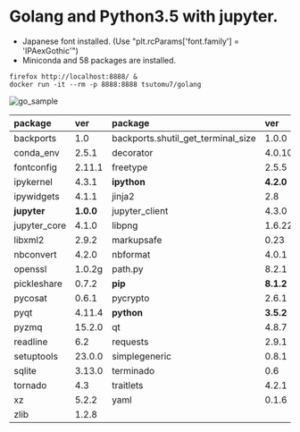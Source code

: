 Golang and Python3.5 with jupyter.
========
- Japanese font installed. (Use "plt.rcParams['font.family'] = 'IPAexGothic'")
- Miniconda and 58 packages are installed.

```
firefox http://localhost:8888/ &
docker run -it --rm -p 8888:8888 tsutomu7/golang
```

![go_sample](https://dl.dropboxusercontent.com/u/35689878/pic/go_sample.png)

package|ver|package|ver|package|ver
:--|:--|:--|:--|:--|:--
backports|1.0|backports.shutil_get_terminal_size|1.0.0|**conda**|**4.1.6**
conda_env|2.5.1|decorator|4.0.10|entrypoints|0.2.2
fontconfig|2.11.1|freetype|2.5.5|get_terminal_size|1.0.0
ipykernel|4.3.1|**ipython**|**4.2.0**|ipython_genutils|0.1.0
ipywidgets|4.1.1|jinja2|2.8|jsonschema|2.5.1
**jupyter**|**1.0.0**|jupyter_client|4.3.0|jupyter_console|4.1.1
jupyter_core|4.1.0|libpng|1.6.22|libsodium|1.0.10
libxml2|2.9.2|markupsafe|0.23|mistune|0.7.2
nbconvert|4.2.0|nbformat|4.0.1|notebook|4.2.1
openssl|1.0.2g|path.py|8.2.1|pexpect|4.0.1
pickleshare|0.7.2|**pip**|**8.1.2**|ptyprocess|0.5.1
pycosat|0.6.1|pycrypto|2.6.1|pygments|2.1.3
pyqt|4.11.4|**python**|**3.5.2**|pyyaml|3.11
pyzmq|15.2.0|qt|4.8.7|qtconsole|4.2.1
readline|6.2|requests|2.9.1|ruamel_yaml|0.11.7
setuptools|23.0.0|simplegeneric|0.8.1|sip|4.16.9
sqlite|3.13.0|terminado|0.6|tk|8.5.18
tornado|4.3|traitlets|4.2.1|wheel|0.29.0
xz|5.2.2|yaml|0.1.6|zeromq|4.1.4
zlib|1.2.8|
